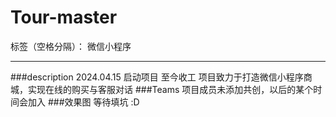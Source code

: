 # Tour-master

标签（空格分隔）： 微信小程序

---
###description
2024.04.15 启动项目 至今收工
项目致力于打造微信小程序商城，实现在线的购买与客服对话
###Teams
项目成员未添加共创，以后的某个时间会加入
###效果图
等待填坑 :D